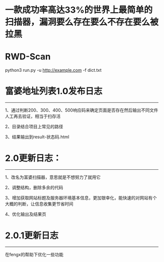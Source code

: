 # 一款成功率高达33%的世界上最简单的扫描器，漏洞要么存在要么不存在要么被拉黑

# RWD-Scan
python3 run.py -u http://example.com -f dict.txt


# 富婆地址列表1.0发布日志

----------

1、通过判断200、300、400、500响应码来确定页面是否存在然后输出不同文件人工再去验证，相当于扫存活

2、目录结合项目上常见的路径

3、结果输出到result-状态码.html


# 2.0更新日志：

----------

1、改名为富婆扫描器，意思就是不想努力了就用它

2、调整结构，删除多余的代码

3、增加获取网站标题及服务器环境基本信息，更加银幸化，能快速的对网站有个大概的判断，让信息收集更节省时间

4、优化输出及结果页

# 2.0.1更新日志

-----------

在fengx的帮助下优化一些功能
